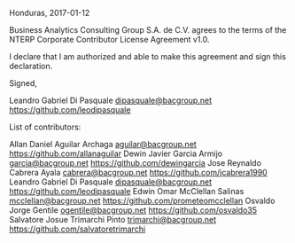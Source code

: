 Honduras, 2017-01-12

Business Analytics Consulting Group S.A. de C.V. agrees to the terms of the NTERP Corporate Contributor License
Agreement v1.0.

I declare that I am authorized and able to make this agreement and sign this
declaration.

Signed,

Leandro Gabriel Di Pasquale dipasquale@bacgroup.net https://github.com/leodipasquale

List of contributors:

Allan Daniel Aguilar Archaga aguilar@bacgroup.net https://github.com/allanaguilar
Dewin Javier Garcia Armijo garcia@bacgroup.net https://github.com/dewingarcia
Jose Reynaldo Cabrera Ayala cabrera@bacgroup.net https://github.com/jcabrera1990
Leandro Gabriel Di Pasquale dipasquale@bacgroup.net https://github.com/leodipasquale
Edwin Omar McClellan Salinas mcclellan@bacgroup.net https://github.com/prometeomcclellan
Osvaldo Jorge Gentile ogentile@bacgroup.net https://github.com/osvaldo35
Salvatore Josue Trimarchi Pinto trimarchi@bacgroup.net https://github.com/salvatoretrimarchi
